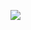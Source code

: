 [<img src="https://www.business-extreme.com/wp-content/uploads/2016/12/Logo_BurdaBootcamp-2-300x75.png">](http://burdabootcamp.de)
